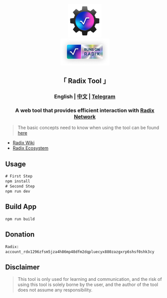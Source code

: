 <div align="center">
    <img style="user-select:none" draggable="false" src="public/electron.png" width="106">
</div>

<div align="center">
    <img style="user-select:none" draggable="false" src="public/RunsOnRadix.webp" width="155">
</div>

<h2 align="center">「 Radix Tool 」</h2>

<h3 align="center">
    English | 
    <a href="README_CN.md">中文</a> | 
    <a href="https://t.me/radix_desktop_tool">Telegram</a>
</h3>

<h3 align="center">
    A web tool that provides efficient interaction with <a href="https://www.radixdlt.com/">Radix Network</a>
</h3>

> The basic concepts need to know when using the tool can be found [here](https://docs.radixdlt.com/)

<ul>
    <li>
        <a href="https://radix.wiki/ecosystem/radix-desktop-tool">Radix Wiki</a>
    </li>
    <li>
        <a href="https://radixecosystem.com/projects/radix-desktop-tool">Radix Ecosystem</a>
    </li>
</ul>

## Usage

```shell
# First Step
npm install
# Second Step
npm run dev
```

## Build App

```shell
npm run build
```

## Donation

```shell
Radix: account_rdx1296zfsm5jza4h86mp48dfm2dqpluecyx880zazgxrp6shsf0shk3cy
```

## Disclaimer

> This tool is only used for learning and communication, and the risk of using this tool is solely borne by the user, and the author of the tool does not assume any responsibility.
